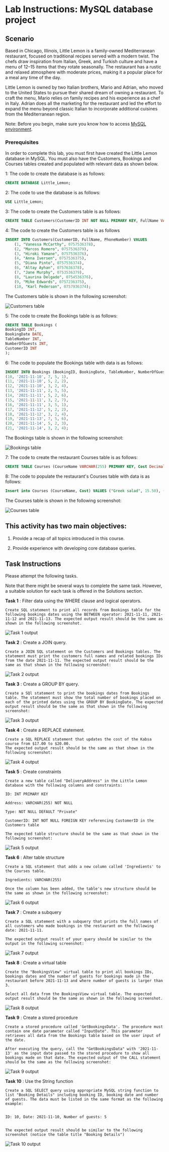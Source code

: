 # Lab Instructions: MySQL database project 

## Scenario 

Based in Chicago, Illinois, Little Lemon is a family-owned Mediterranean restaurant, focused on traditional recipes served with a modern twist. The chefs draw inspiration from Italian, Greek, and Turkish culture and have a menu of 12–15 items that they rotate seasonally. The restaurant has a rustic and relaxed atmosphere with moderate prices, making it a popular place for a meal any time of the day.  

Little Lemon is owned by two Italian brothers, Mario and Adrian, who moved to the United States to pursue their shared dream of owning a restaurant. To craft the menu, Mario relies on family recipes and his experience as a chef in Italy. Adrian does all the marketing for the restaurant and led the effort to expand the menu beyond classic Italian to incorporate additional cuisines from the Mediterranean region.  
 
Note: Before you begin, make sure you know how to access [MySQL environment](https://www.coursera.org/learn/database-structures-and-management-with-mysql/supplement/BSZK6/how-to-access-mysql-environment). 

### Prerequisites   

In order to complete this lab, you must first have created the Little Lemon database in MySQL. You must also have the Customers, Bookings and Courses tables created and populated with relevant data as shown below.   

1: The code to create the database is as follows:

```SQL  
CREATE DATABASE Little_Lemon;  
```  

2: The code to use the database is as follows:  
 

```SQL  
USE Little_Lemon;  
```  

3: The code to create the Customers table is as follows:  

```SQL  
CREATE TABLE Customers(CustomerID INT NOT NULL PRIMARY KEY, FullName VARCHAR(100) NOT NULL,    PhoneNumber INT NOT NULL UNIQUE);  
```  

4: The code to create the Customers table is as follows

```SQL  
INSERT INTO Customers(CustomerID, FullName, PhoneNumber) VALUES 
    (1, "Vanessa McCarthy", 0757536378), 
    (2, "Marcos Romero", 0757536379), 
    (3, "Hiroki Yamane", 0757536376), 
    (4, "Anna Iversen", 0757536375),
    (5, "Diana Pinto", 0757536374),
    (6, "Altay Ayhan", 0757636378), 
    (7, "Jane Murphy", 0753536379), 
    (8, "Laurina Delgado", 0754536376), 
    (9, "Mike Edwards", 0757236375),
    (10, "Karl Pederson", 0757936374);    
```     

The Customers table is shown in the following screenshot:

![Customers table](images/customers.PNG) 

5: The code to create the Bookings table is as follows:  

```SQL   
CREATE TABLE Bookings (   
BookingID INT,   
BookingDate DATE,   
TableNumber INT,    
NumberOfGuests INT,   
CustomerID INT    
);  
```  

6: The code to populate the Bookings table with data is as follows: 

```SQL   
INSERT INTO Bookings (BookingID, BookingDate, TableNumber, NumberOfGuests, CustomerID) VALUES
(10, '2021-11-10', 7, 5, 1), 
(11, '2021-11-10', 5, 2, 2), 
(12, '2021-11-10', 3, 2, 4),
(13, '2021-11-11', 2, 5, 5), 
(14, '2021-11-11', 5, 2, 6), 
(15, '2021-11-11', 3, 2, 7),
(16, '2021-11-11', 3, 5, 1), 
(17, '2021-11-12', 5, 2, 2), 
(18, '2021-11-12', 3, 2, 4),
(19, '2021-11-13', 7, 5, 6), 
(20, '2021-11-14', 5, 2, 3), 
(21, '2021-11-14', 3, 2, 4);      
```  

The Bookings table is shown in the following screenshot:

![Bookings table](images/bookings.PNG) 

7: The code to create the restaurant Courses table is as follows:

```SQL   
CREATE TABLE Courses (CourseName VARCHAR(255) PRIMARY KEY, Cost Decimal(4,2)); 
```  

8: The code to populate the restaurant's Courses table with data is as follows:  

```SQL
Insert into Courses (CourseName, Cost) VALUES ("Greek salad", 15.50), ("Bean soup", 12.25), ("Pizza", 15.00), ("Carbonara", 12.50), ("Kabasa", 17.00), ("Shwarma", 11.30); 
```  

The Courses table is shown in the following screenshot:

![Courses table](images/Courses.PNG) 


## This activity has two main objectives:    

1. Provide a recap of all topics introduced in this course.

2. Provide experience with developing core database queries.   

## Task Instructions  

Please attempt the following tasks. 

Note that there might be several ways to complete the same task. However, a suitable solution for each task is offered in the Solutions section. 

**Task 1** : Filter data using the WHERE clause and logical operators.

    Create SQL statement to print all records from Bookings table for the following bookings dates using the BETWEEN operator: 2021-11-11, 2021-11-12 and 2021-11-13. The expected output result should be the same as shown in the following screenshot.

![Task 1 output](images/task1output.PNG)

**Task 2** : Create a JOIN query.

    Create a JOIN SQL statement on the Customers and Bookings tables. The statement must print the customers full names and related bookings IDs from the date 2021-11-11. The expected output result should be the same as that shown in the following screenshot:


![Task 2 output](images/task2output.PNG) 

**Task 3** : Create a GROUP BY query.

    Create a SQl statement to print the bookings dates from Bookings table. The statement must show the total number of bookings placed on each of the printed dates using the GROUP BY BookingDate. The expected output result should be the same as that shown in the following screenshot:


![Task 3 output](images/task3output.PNG) 

**Task 4** : Create a REPLACE statement.

    Create a SQL REPLACE statement that updates the cost of the Kabsa course from $17.00 to $20.00. 
    The expected output result should be the same as that shown in the following screenshot:


![Task 4 output](images/task4output.PNG) 


**Task 5** : Create constraints 

    Create a new table called "DeliveryAddress" in the Little Lemon database with the following columns and constraints: 
 
    ID: INT PRIMARY KEY

    Address: VARCHAR(255) NOT NULL

    Type: NOT NULL DEFAULT "Private" 

    CustomerID: INT NOT NULL FOREIGN KEY referencing CustomerID in the Customers table 

    The expected table structure should be the same as that shown in the following screenshot:

![Task 5 output](images/task5output.PNG) 


**Task 6** : Alter table structure 

    Create a SQL statement that adds a new column called 'Ingredients' to the Courses table. 

    Ingredients: VARCHAR(255) 

    Once the column has been added, the table's new structure should be the same as shown in the following screenshot:

![Task 6 output](images/task6output.PNG) 


**Task 7** : Create a subquery

    Create a SQL statement with a subquery that prints the full names of all customers who made bookings in the restaurant on the following date: 2021-11-11. 

    The expected output result of your query should be similar to the output in the following screenshot:

![Task 7 output](images/task7output.PNG) 

**Task 8** : Create a virtual table 

    Create the "BookingsView" virtual table to print all bookings IDs, bookings dates and the number of guests for bookings made in the restaurant before 2021-11-13 and where number of guests is larger than 3. 

    Select all data from the BookingsView virtual table. The expected output result should be the same as shown in the following screenshot.

![Task 8 output](images/task8output.PNG) 


**Task 9** : Create a stored procedure 

    Create a stored procedure called 'GetBookingsData'. The procedure must contain one date parameter called "InputDate". This parameter retrieves all data from the Bookings table based on the user input of the date.  
 
    After executing the query, call the "GetBookingsData" with '2021-11-13' as the input date passed to the stored procedure to show all bookings made on that date. The expected output of the CALL statement should be the same as the following screenshot:

![Task 9 output](images/task9output.PNG) 


**Task 10** : Use the String function

    Create a SQL SELECT query using appropriate MySQL string function to list "Booking Details" including booking ID, booking date and number of guests. The data must be listed in the same format as the following example: 


    ID: 10, Date: 2021-11-10, Number of guests: 5


    The expected output result should be similar to the following screenshot (notice the table title "Booking Details")

![Task 10 output](images/task10output.PNG) 


